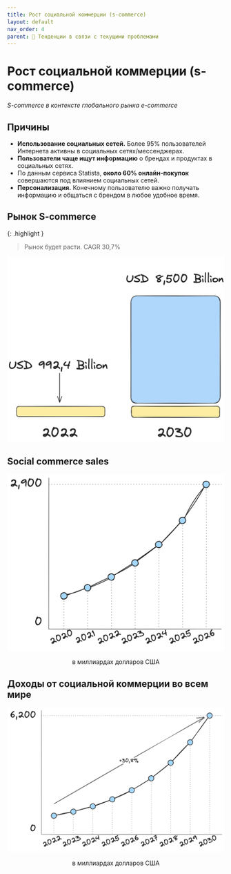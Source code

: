 ```yaml
---
title: Рост социальной коммерции (s-commerce)
layout: default
nav_order: 4
parent: 🔄 Тенденции в связи с текущими проблемами
---
```


# Рост социальной коммерции (s-commerce)

_S-commerce в контексте глобального рынка e-commerce_

## Причины

- **Использование социальных сетей.** Более 95% пользователей Интернета активны в социальных сетях/мессенджерах.
- **Пользователи чаще ищут информацию** о брендах и продуктах в социальных сетях.
- По данным сервиса Statista, **около 60% онлайн-покупок** совершаются под влиянием социальных сетей.
- **Персонализация.** Конечному пользователю важно получать информацию и общаться с брендом в любое удобное время.

## Рынок S-commerce

{: .highlight }
> Рынок будет расти. CAGR 30,7%

![Рынок S-commerce](/assets/images/image-6.png "Рынок S-commerce")

## Social commerce sales

![Продажи в Social commerce](/assets/images/OW_4.png "Продажи в Social commerce")
<p style="text-align:center">в миллиардах долларов США</p>

## Доходы от социальной коммерции во всем мире

![Доходы от социальной коммерции во всем мире](/assets/images/OW_5.png "Доходы от социальной коммерции во всем мире")
<p style="text-align:center">в миллиардах долларов США</p>